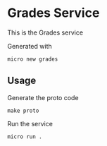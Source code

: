 # Grades Service

This is the Grades service

Generated with

```
micro new grades
```

## Usage

Generate the proto code

```
make proto
```

Run the service

```
micro run .
```